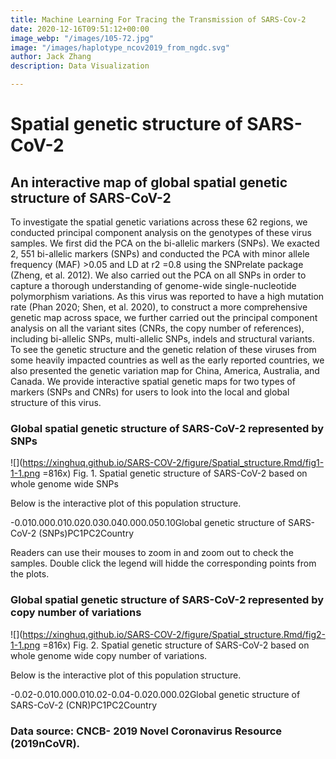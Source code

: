 ```yaml
---
title: Machine Learning For Tracing the Transmission of SARS-Cov-2
date: 2020-12-16T09:51:12+00:00
image_webp: "/images/105-72.jpg"
image: "/images/haplotype_ncov2019_from_ngdc.svg"
author: Jack Zhang
description: Data Visualization

---
```

# Spatial genetic structure of SARS-CoV-2

## An interactive map of global spatial genetic structure of SARS-CoV-2

To investigate the spatial genetic variations across these 62 regions, we conducted principal component analysis on the genotypes of these virus samples. We first did the PCA on the bi-allelic markers (SNPs). We exacted 2, 551 bi-allelic markers (SNPs) and conducted the PCA with minor allele frequency (MAF) >0.05 and LD at r2 =0.8 using the SNPrelate package (Zheng, et al. 2012). We also carried out the PCA on all SNPs in order to capture a thorough understanding of genome-wide single-nucleotide polymorphism variations. As this virus was reported to have a high mutation rate (Phan 2020; Shen, et al. 2020), to construct a more comprehensive genetic map across space, we further carried out the principal component analysis on all the variant sites (CNRs, the copy number of references), including bi-allelic SNPs, multi-allelic SNPs, indels and structural variants. To see the genetic structure and the genetic relation of these viruses from some heavily impacted countries as well as the early reported countries, we also presented the genetic variation map for China, America, Australia, and Canada. We provide interactive spatial genetic maps for two types of markers (SNPs and CNRs) for users to look into the local and global structure of this virus.

### Global spatial genetic structure of SARS-CoV-2 represented by SNPs

![](https://xinghuq.github.io/SARS-COV-2/figure/Spatial_structure.Rmd/fig1-1-1.png =816x) Fig. 1. Spatial genetic structure of SARS-CoV-2 based on whole genome wide SNPs

Below is the interactive plot of this population structure.

\-0.010.000.010.020.030.040.000.050.10Global genetic structure of SARS-CoV-2 (SNPs)PC1PC2Country

 Readers can use their mouses to zoom in and zoom out to check the samples. Double click the legend will hidde the corresponding points from the plots.

### Global spatial genetic structure of SARS-CoV-2 represented by copy number of variations

![](https://xinghuq.github.io/SARS-COV-2/figure/Spatial_structure.Rmd/fig2-1-1.png =816x) Fig. 2. Spatial genetic structure of SARS-CoV-2 based on whole genome wide copy number of variations.

Below is the interactive plot of this population structure.

\-0.02-0.010.000.010.02-0.04-0.020.000.02Global genetic structure of SARS-CoV-2 (CNR)PC1PC2Country

### Data source: CNCB- 2019 Novel Coronavirus Resource (2019nCoVR).